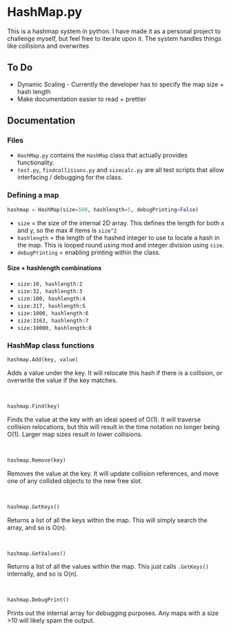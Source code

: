 # HashMap.py
 This is a hashmap system in python. I have made it as a personal project to challenge myself, but feel free to iterate upon it.
 The system handles things like collisions and overwrites
 
 ## To Do
 - Dynamic Scaling - Currently the developer has to specify the map size + hash length
 - Make documentation easier to read + prettier
 
 ## Documentation
 ### Files
 - `HashMap.py` contains the `HashMap` class that actually provides functionality.
 - `test.py`, `findcollisions.py` and `sizecalc.py` are all test scripts that allow interfacing / debugging for the class.

 ### Defining a map
 ```python
 hashmap = HashMap(size=500, hashlength=5, debugPrinting=False)
 ```
 - `size` = the size of the internal 2D array. This defines the length for both x and y, so the max # items is `size^2`
 - `hashlength` = the length of the hashed integer to use to locate a hash in the map. This is looped round using mod and integer division using `size`.
 - `debugPrinting` = enabling printing within the class.

 #### Size + hashlength combinations
 - `size:10, hashlength:2`
 - `size:32, hashlength:3`
 - `size:100, hashlength:4`
 - `size:317, hashlength:5`
 - `size:1000, hashlength:6`
 - `size:3163, hashlength:7`
 - `size:10000, hashlength:8`

 ### HashMap class functions
 ```python
 hashmap.Add(key, value)
 ```
 Adds a value under the key. It will relocate this hash if there is a collision, or overwrite the value if the key matches.
 
  <br>
 
 ```python
 hashmap.Find(key)
 ```
 Finds the value at the key with an ideal speed of O(1). It will traverse collision relocations, but this will result in the time notation no longer being O(1). Larger map sizes result in lower collisions.
 
  <br>
 
 ```python
 hashmap.Remove(key)
 ```
 Removes the value at the key. It will update collision references, and move one of any collided objects to the new free slot.
 
  <br>
 
 ```python
 hashmap.GetKeys()
 ```
 Returns a list of all the keys within the map. This will simply search the array, and so is O(n).
 
 <br>
 
 ```python
 hashmap.GetValues()
 ```
 Returns a list of all the values within the map. This just calls `.GetKeys()` internally, and so is O(n).
 
  <br>
 
 ```python
 hashmap.DebugPrint()
 ```
 Prints out the internal array for debugging purposes. Any maps with a size >10 will likely spam the output.

 
